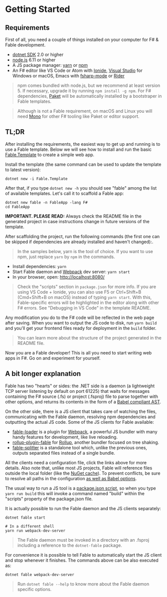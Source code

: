 # Getting Started

## Requirements

First of all, you need a couple of things installed on your computer for F# & Fable development.

* [dotnet SDK](https://www.microsoft.com/net/download/core) 2.0 or higher
* [node.js](https://nodejs.org) 6.11 or higher
* A JS package manager: [yarn](https://yarnpkg.com) or [npm](http://npmjs.com/)
* An F# editor like VS Code or Atom with [Ionide](http://ionide.io/), [Visual Studio](https://www.visualstudio.com/) for Windows or macOS, Emacs with [fsharp-mode](https://github.com/fsharp/emacs-fsharp-mode) or [Rider](https://www.jetbrains.com/rider/)

> npm comes bundled with node.js, but we recommend at least version 5. If necessary, upgrade it by running `npm install -g npm`. For F# dependencies, [Paket](https://fsprojects.github.io/Paket/) will be automatically installed by a bootstraper in Fable templates.

> Although is not a Fable requirement, on macOS and Linux you will need [Mono](http://www.mono-project.com/) for other F# tooling like Paket or editor support.

## TL;DR

After installing the requirements, the easiest way to get up and running is to use a Fable template. Below we will see how to install and run the basic [Fable.Template](https://www.nuget.org/packages/Fable.Template/) to create a simple web app.

Install the template (the same command can be used to update the template to latest version):

```shell
dotnet new -i Fable.Template
```

After that, if you type `dotnet new -h` you should see "fable" among the list of available templates. Let's call it to scaffold a Fable app:

```shell
dotnet new fable -n FableApp -lang F#
cd FableApp
```

**IMPORTANT. PLEASE READ:** Always check the README file in the generated project in case instructions change in future versions of the template.

After scaffolding the project, run the following commands (the first one can be skipped if dependencies are already installed and haven't changed):.

> In the samples below, yarn is the tool of choice. If you want to use npm, just replace `yarn` by `npm` in the commands.

- Install dependencies: `yarn`
- Start Fable daemon and [Webpack](https://webpack.js.org/) dev server: `yarn start`
- In your browser, open: [http://localhost:8080/](http://localhost:8080/)

> Check the "scripts" section in `package.json` for more info. If you are using VS Code + Ionide, you can also use F5 or Ctrl+Shift+B (Cmd+Shift+B on macOS) instead of typing `yarn start`. With this, Fable-specific errors will be highlighted in the editor along with other F# errors. See "Debugging in VS Code" in the template README.

Any modification you do to the F# code will be reflected in the web page after saving. When you want to output the JS code to disk, run `yarn build` and you'll get your frontend files ready for deployment in the `build` folder.

> You can learn more about the structure of the project generated in the README file.

Now you are a Fable developer! This is all you need to start writing web apps in F#. Go on and experiment for yourself.

## A bit longer explanation

Fable has two "hearts" or sides: the .NET side is a daemon (a lightweight TCP server listening by default on port 61225) that waits for messages containing the F# source (.fs) or project (.fsproj) file to parse together with other options, and returns its contents in the form of a [Babel compliant AST](https://github.com/babel/babylon/blob/master/ast/spec.md).

On the other side, there is a JS client that takes care of watching the files, communicating with the Fable daemon, resolving npm dependencies and outputting the actual JS code. Some of the JS clients for Fable available:

* [fable-loader](https://www.npmjs.com/package/fable-loader) is a plugin for [Webpack](https://webpack.js.org/), a powerful JS bundler with many handy features for development, like live reloading.
* [rollup-plugin-fable](https://www.npmjs.com/package/rollup-plugin-fable) for [Rollup](https://rollupjs.org/), another bundler focused on tree shaking.
* [fable-splitter](https://www.npmjs.com/package/fable-splitter) is a standalone tool which, unlike the previous ones, outputs separated files instead of a single bundle.

All the clients need a configuration file, click the links above for more details. Also note that, unlike most JS projects, Fable will reference files outside the local folder (like the [NuGet cache](https://docs.microsoft.com/en-us/dotnet/core/tools/dotnet-nuget-locals)). To prevent conflicts, be sure to resolve all paths in the configuration [as well as Babel options](https://github.com/fable-compiler/fable-templates/blob/213bf4027e512751c44d6a0a6114701ae7f3343f/simple/Content/webpack.config.js#L9-L12).

The usual way to run a JS tool is a [package.json script](https://docs.npmjs.com/misc/scripts), so when you type `yarn run build` this will invoke a command named "build" within the "scripts" property of the package.json file.

It is actually possible to run the Fable daemon and the JS clients separately:

```shell
dotnet fable start

# In a different shell
yarn run webpack-dev-server
```

> The Fable daemon must be invoked in a directory with an .fsproj including a reference to the `dotnet-fable` package.

For convenience it is possible to tell Fable to automatically start the JS client and stop whenever it finishes. The commands above can be also executed as:

```shell
dotnet fable webpack-dev-server
```

> Run `dotnet fable --help` to know more about the Fable daemon specific options.
